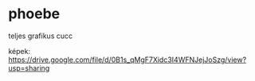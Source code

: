 # phoebe
teljes grafikus cucc

képek: https://drive.google.com/file/d/0B1s_qMgF7Xidc3I4WFNJejJoSzg/view?usp=sharing
